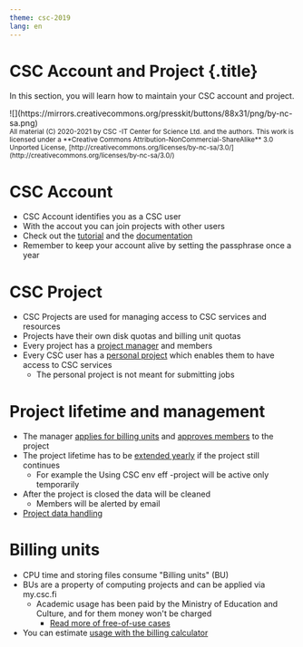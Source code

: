 ```yaml
---
theme: csc-2019
lang: en
---
```


# CSC Account and Project {.title}

In this section, you will learn how to maintain your CSC account and project.

<div class="column">
![](https://mirrors.creativecommons.org/presskit/buttons/88x31/png/by-nc-sa.png)
</div>
<div class="column">
<small>
All material (C) 2020-2021 by CSC -IT Center for Science Ltd. and the authors.
This work is licensed under a **Creative Commons Attribution-NonCommercial-ShareAlike** 3.0
Unported License, [http://creativecommons.org/licenses/by-nc-sa/3.0/](http://creativecommons.org/licenses/by-nc-sa/3.0/)
</small>
</div>


# CSC Account

- CSC Account identifies you as a CSC user
- With the accout you can join projects with other users
- Check out the [tutorial](https://csc-training.github.io/csc-env-eff/hands-on/connecting/credentials.html) and the [documentation](https://docs.csc.fi/accounts/)
- Remember to keep your account alive by setting the passphrase once a year

# CSC Project

- CSC Projects are used for managing access to CSC services and resources
- Projects have their own disk quotas and billing unit quotas
- Every project has a [project manager](https://www.csc.fi/en/prerequisites-for-a-project-manager) and members
- Every CSC user has a [personal project](https://docs.csc.fi/support/faq/how-to-find-information-about-projects/) which enables them to have access to CSC services
    - The personal project is not meant for submitting jobs

# Project lifetime and management

- The manager [applies for billing units](https://docs.csc.fi/accounts/how-to-apply-for-billing-units/) and [approves members](https://docs.csc.fi/accounts/how-to-add-members-to-project/) to the project
- The project lifetime has to be [extended yearly](https://docs.csc.fi/accounts/how-to-manage-your-project/) if the project still continues
    - For example the Using CSC env eff -project will be active only temporarily
- After the project is closed the data will be cleaned
    - Members will be alerted by email
- [Project data handling](https://docs.csc.fi/accounts/when-your-project-handles-personal-data/)

# Billing units

- CPU time and storing files consume "Billing units" (BU)
- BUs are a property of computing projects and can be applied via my.csc.fi
   - Academic usage has been paid by the Ministry of Education and Culture, and for them money won't be charged
      - [Read more of free-of-use cases](https://research.csc.fi/pricing)
- You can estimate [usage with the billing calculator](https://research.csc.fi/pricing) 